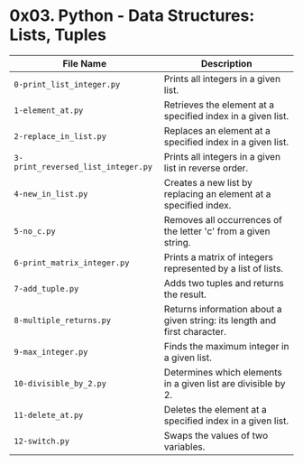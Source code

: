 # 0x03. Python - Data Structures: Lists, Tuples

| File Name                   | Description                                                       |
|-----------------------------|-------------------------------------------------------------------|
| `0-print_list_integer.py`     | Prints all integers in a given list.                              |
| `1-element_at.py`             | Retrieves the element at a specified index in a given list.       |
| `2-replace_in_list.py`        | Replaces an element at a specified index in a given list.         |
| `3-print_reversed_list_integer.py` | Prints all integers in a given list in reverse order.          |
| `4-new_in_list.py`            | Creates a new list by replacing an element at a specified index.  |
| `5-no_c.py`                   | Removes all occurrences of the letter 'c' from a given string.   |
| `6-print_matrix_integer.py`   | Prints a matrix of integers represented by a list of lists.      |
| `7-add_tuple.py`              | Adds two tuples and returns the result.                           |
| `8-multiple_returns.py`       | Returns information about a given string: its length and first character. |
| `9-max_integer.py`            | Finds the maximum integer in a given list.                        |
| `10-divisible_by_2.py`        | Determines which elements in a given list are divisible by 2.     |
| `11-delete_at.py`             | Deletes the element at a specified index in a given list.         |
| `12-switch.py`                | Swaps the values of two variables.                                |
